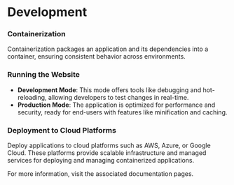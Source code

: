 # Development

### Containerization

Containerization packages an application and its dependencies into a container, ensuring consistent behavior across environments.&#x20;

### Running the Website

* **Development Mode**: This mode offers tools like debugging and hot-reloading, allowing developers to test changes in real-time.
* **Production Mode**: The application is optimized for performance and security, ready for end-users with features like minification and caching.

### Deployment to Cloud Platforms

Deploy applications to cloud platforms such as AWS, Azure, or Google Cloud. These platforms provide scalable infrastructure and managed services for deploying and managing containerized applications.

For more information, visit the associated documentation pages.
